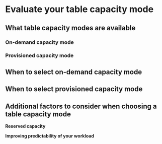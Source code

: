 # Evaluate your table capacity mode

## What table capacity modes are available

### On-demand capacity mode

### Provisioned capacity mode

## When to select on-demand capacity mode

## When to select provisioned capacity mode

## Additional factors to consider when choosing a table capacity mode

**Reserved capacity**

**Improving predictability of your workload**


